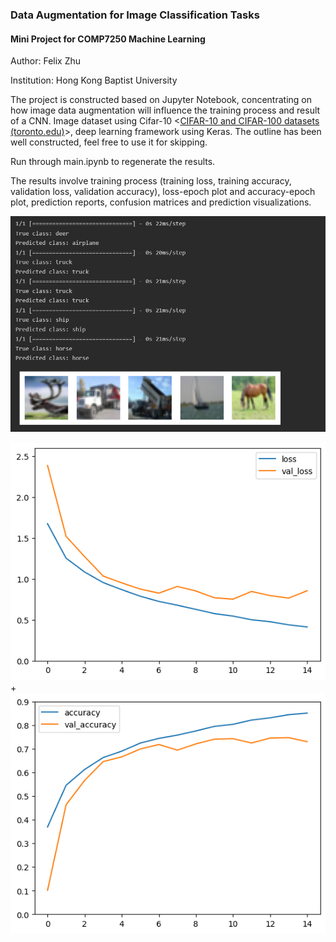 ### Data Augmentation for Image Classification Tasks

#### Mini Project for COMP7250 Machine Learning

Author: Felix Zhu

Institution: Hong Kong Baptist University



The project is constructed based on Jupyter Notebook, concentrating on how image data augmentation will influence the training process and result of a CNN. Image dataset using Cifar-10 <[CIFAR-10 and CIFAR-100 datasets (toronto.edu)](https://www.cs.toronto.edu/~kriz/cifar.html)>, deep learning framework using Keras. The outline has been well constructed, feel free to use it for skipping.



Run through main.ipynb to regenerate the results. 

The results involve training process (training loss, training accuracy, validation loss, validation accuracy), loss-epoch plot and accuracy-epoch plot, prediction reports, confusion matrices and prediction visualizations.



![image](https://github.com/FelixyZhu/Image-Data-Augmentation-with-CNN-Image-Classification/blob/master/pics/84821aeb-2b5e-4b57-983c-2f13a8cdb637.png?raw=true)

![image](https://github.com/FelixyZhu/Image-Data-Augmentation-with-CNN-Image-Classification/blob/master/pics/b451461e-f2d4-4fd1-884a-7fea825389d9.png?raw=true)
+
![image](https://github.com/FelixyZhu/Image-Data-Augmentation-with-CNN-Image-Classification/blob/master/pics/fffa0887-6873-47a6-b842-e9a8a6ffca40.png?raw=true)